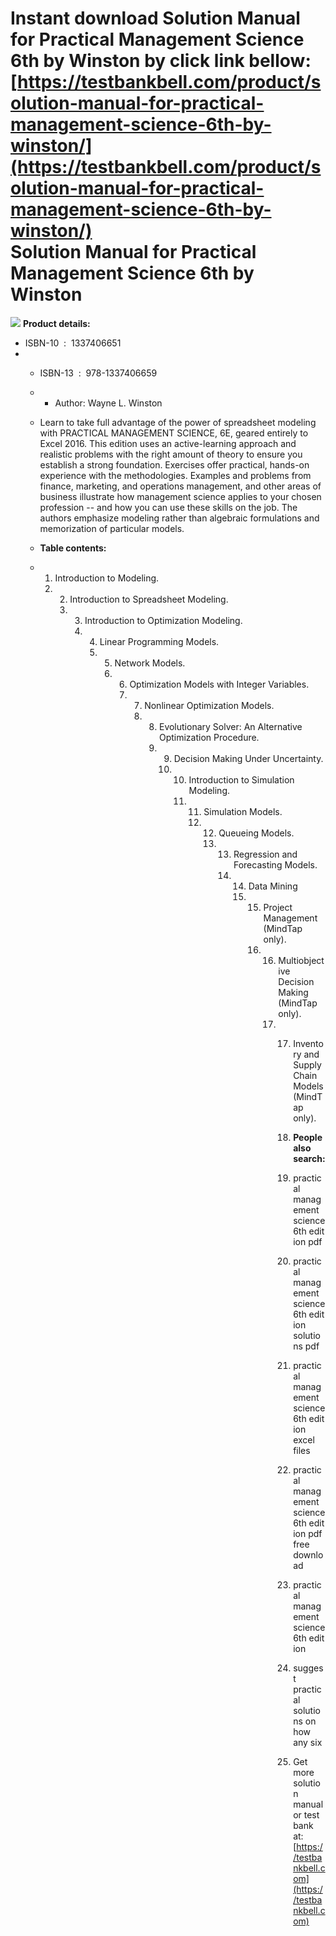 Instant download **Solution Manual for Practical Management Science 6th by Winston** by click link bellow:  
[https://testbankbell.com/product/solution-manual-for-practical-management-science-6th-by-winston/](https://testbankbell.com/product/solution-manual-for-practical-management-science-6th-by-winston/)  
Solution Manual for Practical Management Science 6th by Winston
===============================================================


![](https://testbankbell.com/wp-content/uploads/2023/05/Winston-Practical-Management-Science-6th.jpeg)
**Product details:**
* ISBN-10 ‏ : ‎ 1337406651
* * ISBN-13 ‏ : ‎ 978-1337406659
  * * Author: Wayne L. Winston
   
  * Learn to take full advantage of the power of spreadsheet modeling with PRACTICAL MANAGEMENT SCIENCE, 6E, geared entirely to Excel 2016. This edition uses an active-learning approach and realistic problems with the right amount of theory to ensure you establish a strong foundation. Exercises offer practical, hands-on experience with the methodologies. Examples and problems from finance, marketing, and operations management, and other areas of business illustrate how management science applies to your chosen profession -- and how you can use these skills on the job. The authors emphasize modeling rather than algebraic formulations and memorization of particular models.
 
  * **Table contents:**
 
  * 1. Introduction to Modeling.
    2. 2. Introduction to Spreadsheet Modeling.
       3. 3. Introduction to Optimization Modeling.
          4. 4. Linear Programming Models.
             5. 5. Network Models.
                6. 6. Optimization Models with Integer Variables.
                   7. 7. Nonlinear Optimization Models.
                      8. 8. Evolutionary Solver: An Alternative Optimization Procedure.
                         9. 9. Decision Making Under Uncertainty.
                            10. 10. Introduction to Simulation Modeling.
                                11. 11. Simulation Models.
                                    12. 12. Queueing Models.
                                        13. 13. Regression and Forecasting Models.
                                            14. 14. Data Mining
                                                15. 15. Project Management (MindTap only).
                                                    16. 16. Multiobjective Decision Making (MindTap only).
                                                        17. 17. Inventory and Supply Chain Models (MindTap only).
                                                           
                                                            18. **People also search:**
                                                            19. practical management science 6th edition pdf
                                                           
                                                            20. practical management science 6th edition solutions pdf
                                                           
                                                            21. practical management science 6th edition excel files
                                                           
                                                            22. practical management science 6th edition pdf free download
                                                           
                                                            23. practical management science 6th edition
                                                           
                                                            24. suggest practical solutions on how any six
                                                            25.  Get more solution manual or test bank at: [https://testbankbell.com](https://testbankbell.com)
